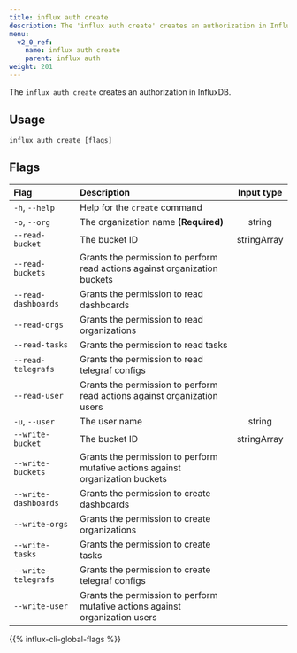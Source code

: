 ```yaml
---
title: influx auth create
description: The 'influx auth create' creates an authorization in InfluxDB.
menu:
  v2_0_ref:
    name: influx auth create
    parent: influx auth
weight: 201
---
```


The `influx auth create` creates an authorization in InfluxDB.

## Usage
```
influx auth create [flags]
```

## Flags
| Flag                 | Description                                                                    | Input type  |
|:----                 |:-----------                                                                    |:----------: |
| `-h`, `--help`       | Help for the `create` command                                                  |             |
| `-o`, `--org`        | The organization name **(Required)**                                           | string      |
| `--read-bucket`      | The bucket ID                                                                  | stringArray |
| `--read-buckets`     | Grants the permission to perform read actions against organization buckets     |             |
| `--read-dashboards`  | Grants the permission to read dashboards                                       |             |
| `--read-orgs`        | Grants the permission to read organizations                                    |             |
| `--read-tasks`       | Grants the permission to read tasks                                            |             |
| `--read-telegrafs`   | Grants the permission to read telegraf configs                                 |             |
| `--read-user`        | Grants the permission to perform read actions against organization users       |             |
| `-u`, `--user`       | The user name                                                                  | string      |
| `--write-bucket`     | The bucket ID                                                                  | stringArray |
| `--write-buckets`    | Grants the permission to perform mutative actions against organization buckets |             |
| `--write-dashboards` | Grants the permission to create dashboards                                     |             |
| `--write-orgs`       | Grants the permission to create organizations                                  |             |
| `--write-tasks`      | Grants the permission to create tasks                                          |             |
| `--write-telegrafs`  | Grants the permission to create telegraf configs                               |             |
| `--write-user`       | Grants the permission to perform mutative actions against organization users   |             |

{{% influx-cli-global-flags %}}
